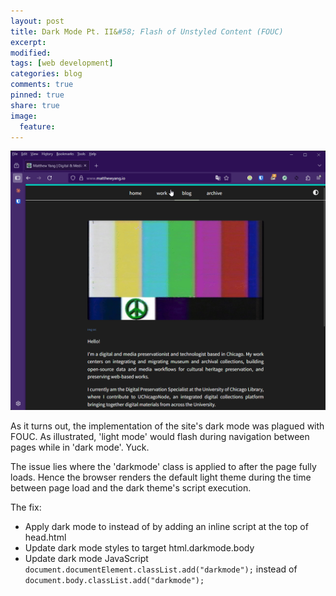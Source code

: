```yaml
---
layout: post
title: Dark Mode Pt. II&#58; Flash of Unstyled Content (FOUC)
excerpt:
modified:
tags: [web development]
categories: blog
comments: true
pinned: true
share: true
image:
  feature:
---
```


![darkmode_fouc](/assets/originals/darkmode_ii/darkmode_ii.gif)

As it turns out, the implementation of the site's dark mode was plagued with FOUC. As illustrated, 'light mode' would flash during navigation between pages while in 'dark mode'. Yuck.

The issue lies where the 'darkmode' class is applied to <body> after the page fully loads. Hence the browser renders the default light theme during the time between page load and the dark theme's script execution. 

The fix:

* Apply dark mode to <html> instead of <body> by adding an inline script at the top of head.html
* Update dark mode styles to target html.darkmode.body
* Update dark mode JavaScript <code>document.documentElement.classList.add("darkmode");</code> instead of <code>document.body.classList.add("darkmode");</code>